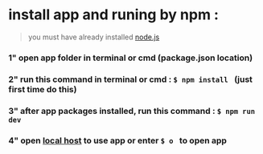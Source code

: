 # install app and runing by npm :
> you must have already installed [node.js](https://nodejs.org/en)

### 1" open app folder in terminal or cmd (package.json location)
### 2" run this command in terminal or cmd : `$ npm install ` (just first time do this)
### 3" after app packages installed, run this command : `$ npm run dev `
### 4" open [local host](http://localhost:3000/) to use app or enter `$ o ` to open app
